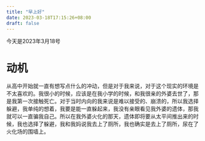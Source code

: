 ```yaml
---
title: "早上好"
date: 2023-03-18T17:15:26+08:00
draft: false
---
```

今天是2023年3月18号
<!--more-->
# 动机
  从高中开始就一直有想写点什么的冲动，但是对于我来说，对于这个现实的环境是不太喜欢的。我很小的时候，应该是在我小学的时候，和我很亲的外婆去世了，那是我第一次接触死亡。对于当时内向的我来说是难以接受的、崩溃的，所以我选择躲避，我单纯的想着，我要是能一直躲起来，我没有亲眼看见我外婆的遗体，那我就可以一直骗我自己。所以在我外婆火化的那天，遗体即将要从太平间推出来的时候，我也选择了躲避，我和我妈说我去上了厕所，我也确实是去上了厕所，尿在了火化场的围墙上。